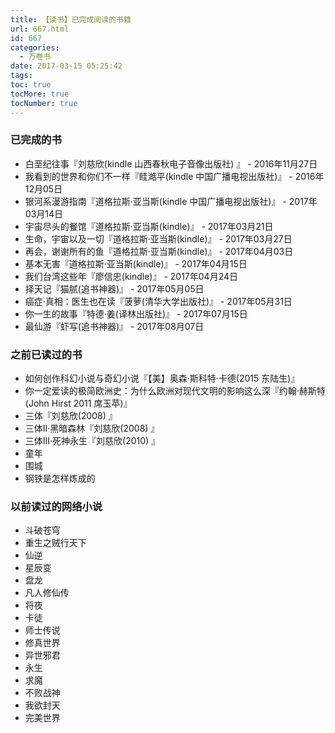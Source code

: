 ```yaml
---
title: 【读书】已完成阅读的书籍
url: 667.html
id: 667
categories:
  - 万卷书
date: 2017-03-15 05:25:42
tags:
toc: true
tocMore: true
tocNumber: true
---
```


### 已完成的书
*   白垩纪往事『刘慈欣(kindle 山西春秋电子音像出版社) 』 - 2016年11月27日
*   我看到的世界和你们不一样『眭澔平(kindle 中国广播电视出版社)』 \- 2016年12月05日
*   银河系漫游指南『道格拉斯·亚当斯(kindle 中国广播电视出版社)』 - 2017年03月14日
*   宇宙尽头的餐馆『道格拉斯·亚当斯(kindle)』 - 2017年03月21日
*   生命，宇宙以及一切『道格拉斯·亚当斯(kindle)』 - 2017年03月27日
*   再会，谢谢所有的鱼『道格拉斯·亚当斯(kindle)』 - 2017年04月03日
*   基本无害『道格拉斯·亚当斯(kindle)』 - 2017年04月15日
*   我们台湾这些年『廖信忠(kindle)』 - 2017年04月24日
*   择天记『猫腻(追书神器)』 \- 2017年05月05日
*   癌症·真相：医生也在读『菠萝(清华大学出版社)』 \- 2017年05月31日
*   你一生的故事『特德·姜(译林出版社)』 \- 2017年07月15日
*   最仙游『虾写(追书神器)』 \- 2017年08月07日

### 之前已读过的书

*   如何创作科幻小说与奇幻小说『【美】奥森·斯科特·卡德(2015 东陆生)』
*   你一定爱读的极简欧洲史：为什么欧洲对现代文明的影响这么深『约翰·赫斯特(John Hirst 2011 席玉苹)』
*   三体『刘慈欣(2008) 』
*   三体II·黑暗森林『刘慈欣(2008) 』
*   三体III·死神永生『刘慈欣(2010) 』
*   童年
*   围城
*   钢铁是怎样炼成的

### 以前读过的网络小说

*   斗破苍穹
*   重生之贼行天下
*   仙逆
*   星辰变
*   盘龙
*   凡人修仙传
*   将夜
*   卡徒
*   师士传说
*   修真世界
*   异世邪君
*   永生
*   求魔
*   不败战神
*   我欲封天
*   完美世界